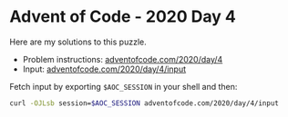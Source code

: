 # Advent of Code - 2020 Day 4
Here are my solutions to this puzzle.

* Problem instructions: [adventofcode.com/2020/day/4](https://adventofcode.com/2020/day/4)
* Input: [adventofcode.com/2020/day/4/input](https://adventofcode.com/2020/day/4/input)

Fetch input by exporting `$AOC_SESSION` in your shell and then:
```bash
curl -OJLsb session=$AOC_SESSION adventofcode.com/2020/day/4/input
```
